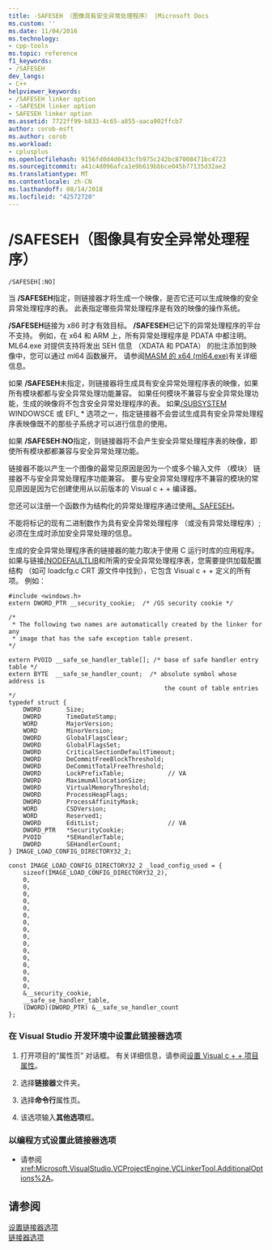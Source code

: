 ```yaml
---
title: -SAFESEH （图像具有安全异常处理程序） |Microsoft Docs
ms.custom: ''
ms.date: 11/04/2016
ms.technology:
- cpp-tools
ms.topic: reference
f1_keywords:
- /SAFESEH
dev_langs:
- C++
helpviewer_keywords:
- /SAFESEH linker option
- -SAFESEH linker option
- SAFESEH linker option
ms.assetid: 7722ff99-b833-4c65-a855-aaca902ffcb7
author: corob-msft
ms.author: corob
ms.workload:
- cplusplus
ms.openlocfilehash: 9156fd0d4d0433cfb975c242bc87008471bc4723
ms.sourcegitcommit: a41c4d096afca1e9b619bbbce045b77135d32ae2
ms.translationtype: MT
ms.contentlocale: zh-CN
ms.lasthandoff: 08/14/2018
ms.locfileid: "42572720"
---
```

# <a name="safeseh-image-has-safe-exception-handlers"></a>/SAFESEH（图像具有安全异常处理程序）
```  
/SAFESEH[:NO]  
```  
  
 当 **/SAFESEH**指定，则链接器才将生成一个映像，是否它还可以生成映像的安全异常处理程序的表。 此表指定哪些异常处理程序是有效的映像的操作系统。  
  
 **/SAFESEH**链接为 x86 时才有效目标。 **/SAFESEH**已记下的异常处理程序的平台不支持。 例如，在 x64 和 ARM 上，所有异常处理程序是 PDATA 中都注明。 ML64.exe 对提供支持将发出 SEH 信息 （XDATA 和 PDATA） 的批注添加到映像中，您可以通过 ml64 函数展开。 请参阅[MASM 的 x64 (ml64.exe)](../../assembler/masm/masm-for-x64-ml64-exe.md)有关详细信息。  
  
 如果 **/SAFESEH**未指定，则链接器将生成具有安全异常处理程序表的映像，如果所有模块都都与安全异常处理功能兼容。 如果任何模块不兼容与安全异常处理功能，生成的映像将不包含安全异常处理程序的表。 如果[/SUBSYSTEM](../../build/reference/subsystem-specify-subsystem.md) WINDOWSCE 或 EFI_ * 选项之一，指定链接器不会尝试生成具有安全异常处理程序表映像既不的那些子系统才可以进行信息的使用。  
  
 如果 **/SAFESEH:NO**指定，则链接器将不会产生安全异常处理程序表的映像，即使所有模块都都兼容与安全异常处理功能。  
  
 链接器不能以产生一个图像的最常见原因是因为一个或多个输入文件 （模块） 链接器不与安全异常处理程序功能兼容。 要与安全异常处理程序不兼容的模块的常见原因是因为它创建使用从以前版本的 Visual c + + 编译器。  
  
 您还可以注册一个函数作为结构化的异常处理程序通过使用[。SAFESEH](../../assembler/masm/dot-safeseh.md)。  
  
 不能将标记的现有二进制数作为具有安全异常处理程序 （或没有异常处理程序）;必须在生成时添加安全异常处理的信息。  
  
 生成的安全异常处理程序表的链接器的能力取决于使用 C 运行时库的应用程序。 如果与链接[/NODEFAULTLIB](../../build/reference/nodefaultlib-ignore-libraries.md)和所需的安全异常处理程序表，您需要提供加载配置结构 （如可 loadcfg.c CRT 源文件中找到），它包含 Visual c + + 定义的所有项。 例如：  
  
```  
#include <windows.h>  
extern DWORD_PTR __security_cookie;  /* /GS security cookie */  
  
/*  
 * The following two names are automatically created by the linker for any  
 * image that has the safe exception table present.  
*/  
  
extern PVOID __safe_se_handler_table[]; /* base of safe handler entry table */  
extern BYTE  __safe_se_handler_count;  /* absolute symbol whose address is  
                                           the count of table entries */  
typedef struct {  
    DWORD       Size;  
    DWORD       TimeDateStamp;  
    WORD        MajorVersion;  
    WORD        MinorVersion;  
    DWORD       GlobalFlagsClear;  
    DWORD       GlobalFlagsSet;  
    DWORD       CriticalSectionDefaultTimeout;  
    DWORD       DeCommitFreeBlockThreshold;  
    DWORD       DeCommitTotalFreeThreshold;  
    DWORD       LockPrefixTable;            // VA  
    DWORD       MaximumAllocationSize;  
    DWORD       VirtualMemoryThreshold;  
    DWORD       ProcessHeapFlags;  
    DWORD       ProcessAffinityMask;  
    WORD        CSDVersion;  
    WORD        Reserved1;  
    DWORD       EditList;                   // VA  
    DWORD_PTR   *SecurityCookie;  
    PVOID       *SEHandlerTable;  
    DWORD       SEHandlerCount;  
} IMAGE_LOAD_CONFIG_DIRECTORY32_2;  
  
const IMAGE_LOAD_CONFIG_DIRECTORY32_2 _load_config_used = {  
    sizeof(IMAGE_LOAD_CONFIG_DIRECTORY32_2),  
    0,  
    0,  
    0,  
    0,  
    0,  
    0,  
    0,  
    0,  
    0,  
    0,  
    0,  
    0,  
    0,  
    0,  
    0,  
    0,  
    &__security_cookie,  
    __safe_se_handler_table,  
    (DWORD)(DWORD_PTR) &__safe_se_handler_count  
};  
```  
  
### <a name="to-set-this-linker-option-in-the-visual-studio-development-environment"></a>在 Visual Studio 开发环境中设置此链接器选项  
  
1.  打开项目的“属性页”  对话框。 有关详细信息，请参阅[设置 Visual c + + 项目属性](../../ide/working-with-project-properties.md)。  
  
2.  选择**链接器**文件夹。  
  
3.  选择**命令行**属性页。  
  
4.  该选项输入**其他选项**框。  
  
### <a name="to-set-this-linker-option-programmatically"></a>以编程方式设置此链接器选项  
  
-   请参阅 <xref:Microsoft.VisualStudio.VCProjectEngine.VCLinkerTool.AdditionalOptions%2A>。  
  
## <a name="see-also"></a>请参阅  
 [设置链接器选项](../../build/reference/setting-linker-options.md)   
 [链接器选项](../../build/reference/linker-options.md)